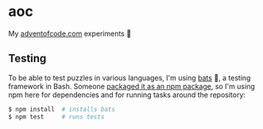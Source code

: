 # aoc

My [adventofcode.com](https://adventofcode.com/) experiments 🎄

## Testing

To be able to test puzzles in various languages, I'm using [bats](https://github.com/bats-core/bats-core) 🦇, a testing framework in Bash. Someone [packaged it as an npm package](https://www.npmjs.com/package/bats), so I'm using npm here for dependencies and for running tasks around the repository:

```bash
$ npm install  # installs bats
$ npm test     # runs tests
```
